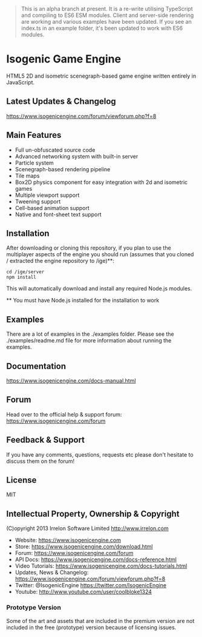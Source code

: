 > This is an alpha branch at present. It is a re-write utilising TypeScript
> and compiling to ES6 ESM modules. Client and server-side rendering are
> working and various examples have been updated. If you see an index.ts
> in an example folder, it's been updated to work with ES6 modules.

# Isogenic Game Engine
HTML5 2D and isometric scenegraph-based game engine written entirely in JavaScript.

## Latest Updates & Changelog
https://www.isogenicengine.com/forum/viewforum.php?f=8

## Main Features
* Full un-obfuscated source code
* Advanced networking system with built-in server
* Particle system
* Scenegraph-based rendering pipeline
* Tile maps
* Box2D physics component for easy integration with 2d and isometric games
* Multiple viewport support
* Tweening support
* Cell-based animation support
* Native and font-sheet text support

## Installation
After downloading or cloning this repository, if you plan to use the multiplayer aspects of the engine you should run
(assumes that you cloned / extracted the engine repository to /ige)**:

    cd /ige/server
    npm install

This will automatically download and install any required Node.js modules.

** You must have Node.js installed for the installation to work

## Examples
There are a lot of examples in the ./examples folder. Please see the ./examples/readme.md file for more information
about running the examples.

## Documentation
https://www.isogenicengine.com/docs-manual.html

## Forum
Head over to the official help & support forum: https://www.isogenicengine.com/forum

## Feedback & Support
If you have any comments, questions, requests etc please don't hesitate to discuss them on the forum!

## License
MIT

## Intellectual Property, Ownership & Copyright
(C)opyright 2013 Irrelon Software Limited
http://www.irrelon.com

* Website: https://www.isogenicengine.com
* Store: https://www.isogenicengine.com/download.html
* Forum: https://www.isogenicengine.com/forum
* API Docs: https://www.isogenicengine.com/docs-reference.html
* Video Tutorials: https://www.isogenicengine.com/docs-tutorials.html
* Updates, News & Changelog: https://www.isogenicengine.com/forum/viewforum.php?f=8
* Twitter: @IsogenicEngine https://twitter.com/IsogenicEngine
* Youtube: http://www.youtube.com/user/coolbloke1324

### Prototype Version
Some of the art and assets that are included in the premium version are not included in the free (prototype) version because
of licensing issues.
